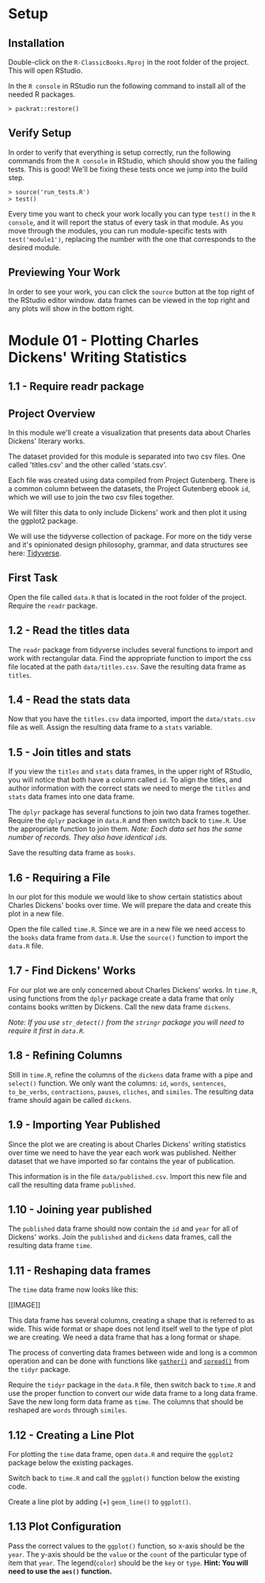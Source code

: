 # Setup

## Installation

Double-click on the `R-ClassicBooks.Rproj` in the root folder of the project. This will open RStudio.

In the `R console` in RStudio run the following command to install all of the needed R packages.

`> packrat::restore()`

## Verify Setup

In order to verify that everything is setup correctly, run the following commands from the `R console` in RStudio, which should show you the failing tests. This is good! We'll be fixing these tests once we jump into the build step.

```
> source('run_tests.R')
> test()
```

Every time you want to check your work locally you can type `test()` in the `R console`, and it will report the status of every task in that module.
As you move through the modules, you can run module-specific tests with `test('module1')`, replacing the number with the one that corresponds to the desired module.

## Previewing Your Work

In order to see your work, you can click the `source` button at the top right of the RStudio editor window. data frames can be viewed in the top right and any plots will show in the bottom right.

# Module 01 - Plotting Charles Dickens' Writing Statistics

## 1.1 - Require readr package

Project Overview
-----
In this module we'll create a visualization that presents data about Charles Dickens' literary works. 

The dataset provided for this module is separated into two csv files. One called 'titles.csv' and the other called 'stats.csv'. 

Each file was created using data compiled from Project Gutenberg. There is a common column between the datasets, the Project Gutenberg ebook `id`, which we will use to join the two csv files together. 

We will filter this data to only include Dickens' work and then plot it using the ggplot2 package.

We will use the tidyverse collection of package. For more on the tidy verse and it's opinionated design philosophy, grammar, and data structures see here: [Tidyverse](https://www.tidyverse.org/).

First Task
---
Open the file called `data.R` that is located in the root folder of the project. Require the `readr` package.

## 1.2 - Read the titles data

The `readr` package from tidyverse includes several functions to import and work with rectangular data. Find the appropriate function to import the css file located at the path `data/titles.csv`. Save the resulting data frame as `titles`.

## 1.4 - Read the stats data

Now that you have the `titles.csv` data imported, import the `data/stats.csv` file as well. Assign the resulting data frame to a `stats` variable.

## 1.5 - Join titles and stats

If you view the `titles` and `stats` data frames, in the upper right of RStudio, you will notice that both have a column called `id`. To align the titles, and author information with the correct stats we need  to merge the `titles` and `stats` data frames into one data frame. 

The `dplyr` package has several functions to join two data frames together. Require the `dplyr` package in `data.R`  and then switch back to `time.R`. Use the appropriate function to join them. *Note: Each data set has the same number of records. They also have identical `id`s.* 

Save the resulting data frame as `books`.

## 1.6 - Requiring a File
In our plot for this module we would like to show certain statistics about Charles Dickens' books over time. We will prepare the data and create this plot in a new file.

Open the file called `time.R`. Since we are in a new file we need access to the `books` data frame from `data.R`. Use the `source()` function to import the `data.R` file. 

## 1.7 - Find Dickens' Works

For our plot we are only concerned about Charles Dickens' works. In `time.R`, using functions from the `dplyr` package create a data frame that only contains books written by Dickens. Call the new data frame `dickens`.

*Note: If you use `str_detect()` from the `stringr` package you will need to require it first in `data.R`.*

## 1.8 - Refining Columns

Still in `time.R`, refine the columns of the `dickens` data frame with a pipe and `select()` function. We only want the columns: `id`, `words`, `sentences`, `to_be_verbs`, `contractions`, `pauses`, `cliches`, and `similes`. The resulting data frame should again be called `dickens`.

## 1.9 - Importing Year Published
Since the plot we are creating is about Charles Dickens' writing statistics over time we need to have the year each work was published. Neither dataset that we have imported so far contains the year of publication. 

This information is in the file `data/published.csv`. Import this new file and call the resulting data frame `published`.

## 1.10 - Joining year published
The `published` data frame should now contain the `id` and `year` for all of Dickens' works. Join the `published` and `dickens` data frames, call the resulting data frame `time`.

## 1.11 - Reshaping data frames
The `time` data frame now looks like this:

[[IMAGE]]

This data frame has several columns, creating a shape that is referred to as wide. This wide format or shape does not lend itself well to the type of plot we are creating. We need a data frame that has a long format or shape. 

The process of converting data frames between wide and long is a common operation and can be done with functions like [`gather()`](https://tidyr.tidyverse.org/reference/gather.html) and [`spread()`](https://tidyr.tidyverse.org/reference/spread.html) from the `tidyr` package.

Require the `tidyr` package in the `data.R` file, then switch back to `time.R` and use the proper function to convert our wide data frame to a long data frame. Save the new long form data frame as `time`. The columns that should be reshaped are `words` through `similes`.

## 1.12 - Creating a Line Plot
For plotting the `time` data frame, open `data.R` and require the `ggplot2` package below the existing packages. 

Switch back to `time.R` and call the `ggplot()` function below the existing code. 

Create a line plot by adding (+) `geom_line()` to `ggplot()`.  

## 1.13 Plot Configuration
Pass the correct values to the `ggplot()` function, so x-axis should be the `year`. The y-axis should be the `value` or the `count` of the particular type of item that `year`. The legend(`color`) should be the `key` or `type`.  **Hint: You will need to use the `aes()` function.**
